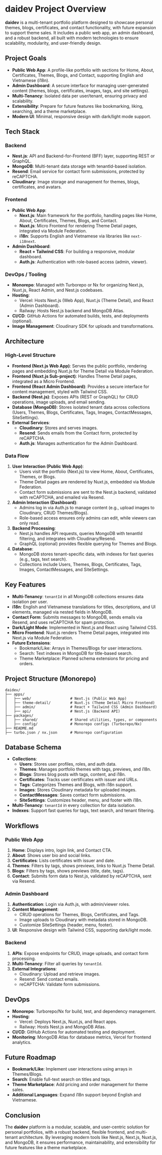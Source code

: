 # daidev Project Overview

**daidev** is a multi-tenant portfolio platform designed to showcase personal themes, blogs, certificates, and contact functionality, with future expansion to support theme sales. It includes a public web app, an admin dashboard, and a robust backend, all built with modern technologies to ensure scalability, modularity, and user-friendly design.

## Project Goals
- **Public Web App**: A profile-like portfolio with sections for Home, About, Certificates, Themes, Blogs, and Contact, supporting English and Vietnamese (i18n).
- **Admin Dashboard**: A secure interface for managing user-generated content (themes, blogs, certificates, images, tags, and site settings).
- **Multi-Tenancy**: Isolated data per user/tenant, ensuring privacy and scalability.
- **Extensibility**: Prepare for future features like bookmarking, liking, searching, and a theme marketplace.
- **Modern UI**: Minimal, responsive design with dark/light mode support.

## Tech Stack
### Backend
- **Nest.js**: API and Backend-for-Frontend (BFF) layer, supporting REST or GraphQL.
- **MongoDB**: Multi-tenant data storage with tenantId-based isolation.
- **Resend**: Email service for contact form submissions, protected by reCAPTCHA.
- **Cloudinary**: Image storage and management for themes, blogs, certificates, and avatars.

### Frontend
- **Public Web App**:
  - **Next.js**: Main framework for the portfolio, handling pages like Home, About, Certificates, Themes, Blogs, and Contact.
  - **Nuxt.js**: Micro Frontend for rendering Theme Detail pages, integrated via Module Federation.
  - **i18n**: Supports English and Vietnamese via libraries like `next-i18next`.
- **Admin Dashboard**:
  - **React + Tailwind CSS**: For building a responsive, modular dashboard.
  - **Auth.js**: Authentication with role-based access (admin, viewer).

### DevOps / Tooling
- **Monorepo**: Managed with Turborepo or Nx for organizing Next.js, Nuxt.js, React Admin, and Nest.js codebases.
- **Hosting**:
  - Vercel: Hosts Next.js (Web App), Nuxt.js (Theme Detail), and React (Admin Dashboard).
  - Railway: Hosts Nest.js backend and MongoDB Atlas.
- **CI/CD**: GitHub Actions for automated builds, tests, and deployments (optional).
- **Image Management**: Cloudinary SDK for uploads and transformations.

## Architecture
### High-Level Structure
- **Frontend (Next.js Web App)**: Serves the public portfolio, rendering pages and embedding Nuxt.js for Theme Detail via Module Federation.
- **Frontend (Nuxt.js Sub-project)**: Handles Theme Detail pages, integrated as a Micro Frontend.
- **Frontend (React Admin Dashboard)**: Provides a secure interface for content management, styled with Tailwind CSS.
- **Backend (Nest.js)**: Exposes APIs (REST or GraphQL) for CRUD operations, image uploads, and email sending.
- **Database (MongoDB)**: Stores isolated tenant data across collections (Users, Themes, Blogs, Certificates, Tags, Images, ContactMessages, SiteSettings).
- **External Services**:
  - **Cloudinary**: Stores and serves images.
  - **Resend**: Sends emails from the Contact form, protected by reCAPTCHA.
  - **Auth.js**: Manages authentication for the Admin Dashboard.

### Data Flow
1. **User Interaction (Public Web App)**:
   - Users visit the portfolio (Next.js) to view Home, About, Certificates, Themes, or Blogs.
   - Theme Detail pages are rendered by Nuxt.js, embedded via Module Federation.
   - Contact form submissions are sent to the Nest.js backend, validated with reCAPTCHA, and emailed via Resend.
2. **Admin Interaction (Dashboard)**:
   - Admins log in via Auth.js to manage content (e.g., upload images to Cloudinary, CRUD Themes/Blogs).
   - Role-based access ensures only admins can edit, while viewers can only read.
3. **Backend Processing**:
   - Nest.js handles API requests, queries MongoDB with tenantId filtering, and integrates with Cloudinary/Resend.
   - GraphQL (optional) provides flexible querying for Themes and Blogs.
4. **Database**:
   - MongoDB stores tenant-specific data, with indexes for fast queries (e.g., tags, text search).
   - Collections include Users, Themes, Blogs, Certificates, Tags, Images, ContactMessages, and SiteSettings.

## Key Features
- **Multi-Tenancy**: `tenantId` in all MongoDB collections ensures data isolation per user.
- **i18n**: English and Vietnamese translations for titles, descriptions, and UI elements, managed via nested fields in MongoDB.
- **Contact Form**: Submits messages to MongoDB, sends emails via Resend, and uses reCAPTCHA for spam protection.
- **Dark/Light Mode**: Implemented in Next.js and React using Tailwind CSS.
- **Micro Frontend**: Nuxt.js renders Theme Detail pages, integrated into Next.js via Module Federation.
- **Future Extensions**:
  - Bookmark/Like: Arrays in Themes/Blogs for user interactions.
  - Search: Text indexes in MongoDB for title-based search.
  - Theme Marketplace: Planned schema extensions for pricing and orders.

## Project Structure (Monorepo)
```plaintext
daidev/
├── apps/
│   ├── web/                  # Next.js (Public Web App)
│   ├── theme-detail/         # Nuxt.js (Theme Detail Micro Frontend)
│   ├── admin/                # React + Tailwind CSS (Admin Dashboard)
│   ├── api/                  # Nest.js (Backend API)
├── packages/
│   ├── shared/               # Shared utilities, types, or components
│   ├── config/               # Monorepo configs (Turborepo/Nx)
├── README.md
├── turbo.json / nx.json      # Monorepo configuration
```

## Database Schema
- **Collections**:
  - **Users**: Stores user profiles, roles, and auth data.
  - **Themes**: Manages portfolio themes with tags, previews, and i18n.
  - **Blogs**: Stores blog posts with tags, content, and i18n.
  - **Certificates**: Tracks user certificates with issuer and URLs.
  - **Tags**: Categorizes Themes and Blogs, with i18n support.
  - **Images**: Stores Cloudinary metadata for uploaded images.
  - **ContactMessages**: Saves contact form submissions.
  - **SiteSettings**: Customizes header, menu, and footer with i18n.
- **Multi-Tenancy**: `tenantId` in every collection for data isolation.
- **Indexes**: Support fast queries for tags, text search, and tenant filtering.

## Workflows
### Public Web App
1. **Home**: Displays intro, login link, and Contact CTA.
2. **About**: Shows user bio and social links.
3. **Certificates**: Lists certificates with issuer and date.
4. **Themes**: Filters by tags, shows previews, links to Nuxt.js Theme Detail.
5. **Blogs**: Filters by tags, shows previews (title, date, tags).
6. **Contact**: Submits form data to Nest.js, validated by reCAPTCHA, sent via Resend.

### Admin Dashboard
1. **Authentication**: Login via Auth.js, with admin/viewer roles.
2. **Content Management**:
   - CRUD operations for Themes, Blogs, Certificates, and Tags.
   - Image uploads to Cloudinary with metadata stored in MongoDB.
   - Customize SiteSettings (header, menu, footer).
3. **UI**: Responsive design with Tailwind CSS, supporting dark/light mode.

### Backend
1. **APIs**: Expose endpoints for CRUD, image uploads, and contact form processing.
2. **Multi-Tenancy**: Filter all queries by `tenantId`.
3. **External Integrations**:
   - Cloudinary: Upload and retrieve images.
   - Resend: Send contact emails.
   - reCAPTCHA: Validate form submissions.

## DevOps
- **Monorepo**: Turborepo/Nx for build, test, and dependency management.
- **Hosting**:
  - Vercel: Deploys Next.js, Nuxt.js, and React apps.
  - Railway: Hosts Nest.js and MongoDB Atlas.
- **CI/CD**: GitHub Actions for automated testing and deployment.
- **Monitoring**: MongoDB Atlas for database metrics, Vercel for frontend analytics.

## Future Roadmap
- **Bookmark/Like**: Implement user interactions using arrays in Themes/Blogs.
- **Search**: Enable full-text search on titles and tags.
- **Theme Marketplace**: Add pricing and order management for theme sales.
- **Additional Languages**: Expand i18n support beyond English and Vietnamese.

## Conclusion
The **daidev** platform is a modular, scalable, and user-centric solution for personal portfolios, with a robust backend, flexible frontend, and multi-tenant architecture. By leveraging modern tools like Nest.js, Next.js, Nuxt.js, and MongoDB, it ensures performance, maintainability, and extensibility for future features like a theme marketplace.